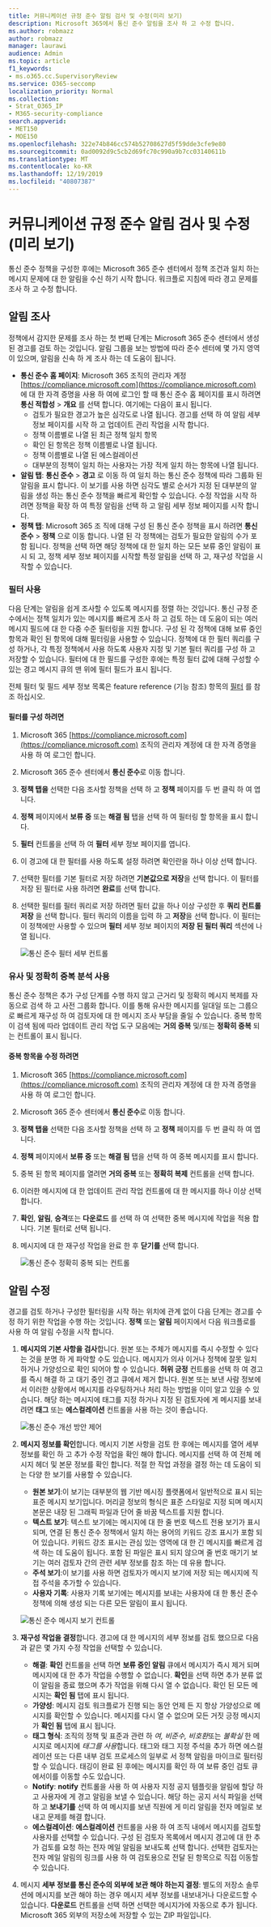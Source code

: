 ```yaml
---
title: 커뮤니케이션 규정 준수 알림 검사 및 수정(미리 보기)
description: Microsoft 365에서 통신 준수 알림을 조사 하 고 수정 합니다.
ms.author: robmazz
author: robmazz
manager: laurawi
audience: Admin
ms.topic: article
f1_keywords:
- ms.o365.cc.SupervisoryReview
ms.service: O365-seccomp
localization_priority: Normal
ms.collection:
- Strat_O365_IP
- M365-security-compliance
search.appverid:
- MET150
- MOE150
ms.openlocfilehash: 322e74b846cc574b52708627d5f59dde3cfe9e80
ms.sourcegitcommit: 0ad0092d9c5cb2d69fc70c990a9b7cc03140611b
ms.translationtype: MT
ms.contentlocale: ko-KR
ms.lasthandoff: 12/19/2019
ms.locfileid: "40807387"
---
```

# <a name="investigate-and-remediate-communication-compliance-alerts-preview"></a>커뮤니케이션 규정 준수 알림 검사 및 수정(미리 보기)

통신 준수 정책을 구성한 후에는 Microsoft 365 준수 센터에서 정책 조건과 일치 하는 메시지 문제에 대 한 알림을 수신 하기 시작 합니다. 워크플로 지침에 따라 경고 문제를 조사 하 고 수정 합니다.

## <a name="investigate-alerts"></a>알림 조사

정책에서 감지한 문제를 조사 하는 첫 번째 단계는 Microsoft 365 준수 센터에서 생성 된 경고를 검토 하는 것입니다. 알림 그룹을 보는 방법에 따라 준수 센터에 몇 가지 영역이 있으며, 알림을 신속 하 게 조사 하는 데 도움이 됩니다.

- **통신 준수 홈 페이지**: Microsoft 365 조직의 관리자 계정 [https://compliance.microsoft.com](https://compliance.microsoft.com) 에 대 한 자격 증명을 사용 하 여에 로그인 할 때 통신 준수 홈 페이지를 표시 하려면 **통신 적합성** > **개요** 를 선택 합니다. 여기에는 다음이 표시 됩니다.
    - 검토가 필요한 경고가 높은 심각도로 나열 됩니다. 경고를 선택 하 여 알림 세부 정보 페이지를 시작 하 고 업데이트 관리 작업을 시작 합니다.
    - 정책 이름별로 나열 된 최근 정책 일치 항목
    - 확인 된 항목은 정책 이름별로 나열 됩니다.
    - 정책 이름별로 나열 된 에스컬레이션
    - 대부분의 정책이 일치 하는 사용자는 가장 적게 일치 하는 항목에 나열 됩니다.
- **알림 탭**: **통신 준수** > **경고** 로 이동 하 여 일치 하는 통신 준수 정책에 따라 그룹화 된 알림을 표시 합니다. 이 보기를 사용 하면 심각도 별로 순서가 지정 된 대부분의 알림을 생성 하는 통신 준수 정책을 빠르게 확인할 수 있습니다.  수정 작업을 시작 하려면 정책을 확장 하 여 특정 알림을 선택 하 고 알림 세부 정보 페이지를 시작 합니다.
- **정책 탭**: Microsoft 365 조 직에 대해 구성 된 통신 준수 정책을 표시 하려면 **통신 준수** > **정책** 으로 이동 합니다. 나열 된 각 정책에는 검토가 필요한 알림의 수가 포함 됩니다. 정책을 선택 하면 해당 정책에 대 한 일치 하는 모든 보류 중인 알림이 표시 되 고, 정책 세부 정보 페이지를 시작할 특정 알림을 선택 하 고, 재구성 작업을 시작할 수 있습니다.

### <a name="using-filters"></a>필터 사용

다음 단계는 알림을 쉽게 조사할 수 있도록 메시지를 정렬 하는 것입니다. 통신 규정 준수에서는 정책 일치가 있는 메시지를 빠르게 조사 하 고 검토 하는 데 도움이 되는 여러 메시지 필드에 대 한 다중 수준 필터링을 지원 합니다. 구성 된 각 정책에 대해 보류 중인 항목과 확인 된 항목에 대해 필터링을 사용할 수 있습니다. 정책에 대 한 필터 쿼리를 구성 하거나, 각 특정 정책에서 사용 하도록 사용자 지정 및 기본 필터 쿼리를 구성 하 고 저장할 수 있습니다. 필터에 대 한 필드를 구성한 후에는 특정 필터 값에 대해 구성할 수 있는 경고 메시지 큐의 맨 위에 필터 필드가 표시 됩니다.

전체 필터 및 필드 세부 정보 목록은 feature reference (기능 참조) 항목의 [필터](communication-compliance-feature-reference.md#filters) 를 참조 하십시오.

#### <a name="to-configure-a-filter"></a>필터를 구성 하려면

1. Microsoft 365 [https://compliance.microsoft.com](https://compliance.microsoft.com) 조직의 관리자 계정에 대 한 자격 증명을 사용 하 여 로그인 합니다.

2. Microsoft 365 준수 센터에서 **통신 준수**로 이동 합니다.

3. **정책 탭을** 선택한 다음 조사할 정책을 선택 하 고 **정책** 페이지를 두 번 클릭 하 여 엽니다.

4. **정책** 페이지에서 **보류 중** 또는 **해결 됨** 탭을 선택 하 여 필터링 할 항목을 표시 합니다.

5. **필터** 컨트롤을 선택 하 여 **필터** 세부 정보 페이지를 엽니다.

6. 이 경고에 대 한 필터를 사용 하도록 설정 하려면 확인란을 하나 이상 선택 합니다.

7. 선택한 필터를 기본 필터로 저장 하려면 **기본값으로 저장**을 선택 합니다. 이 필터를 저장 된 필터로 사용 하려면 **완료**를 선택 합니다.

8. 선택한 필터를 필터 쿼리로 저장 하려면 필터 값을 하나 이상 구성한 후 **쿼리 컨트롤 저장** 을 선택 합니다. 필터 쿼리의 이름을 입력 하 고 **저장**을 선택 합니다. 이 필터는이 정책에만 사용할 수 있으며 **필터** 세부 정보 페이지의 **저장 된 필터 쿼리** 섹션에 나열 됩니다.

    ![통신 준수 필터 세부 컨트롤](media/communication-compliance-filter-detail-controls.png)

### <a name="using-near-and-exact-duplicate-analysis"></a>유사 및 정확히 중복 분석 사용

통신 준수 정책은 추가 구성 단계를 수행 하지 않고 근거리 및 정확히 메시지 복제를 자동으로 검색 하 고 사전 그룹화 합니다. 이를 통해 유사한 메시지를 일대일 또는 그룹으로 빠르게 재구성 하 여 검토자에 대 한 메시지 조사 부담을 줄일 수 있습니다. 중복 항목이 검색 됨에 따라 업데이트 관리 작업 도구 모음에는 **거의 중복** 및/또는 **정확히 중복** 되는 컨트롤이 표시 됩니다.

#### <a name="to-remediate-duplicates"></a>중복 항목을 수정 하려면

1. Microsoft 365 [https://compliance.microsoft.com](https://compliance.microsoft.com) 조직의 관리자 계정에 대 한 자격 증명을 사용 하 여 로그인 합니다.

2. Microsoft 365 준수 센터에서 **통신 준수**로 이동 합니다.

3. **정책 탭을** 선택한 다음 조사할 정책을 선택 하 고 **정책** 페이지를 두 번 클릭 하 여 엽니다.

4. **정책** 페이지에서 **보류 중** 또는 **해결 됨** 탭을 선택 하 여 중복 메시지를 표시 합니다.

5. 중복 된 항목 페이지를 열려면 **거의 중복** 또는 **정확히 복제** 컨트롤을 선택 합니다.

6. 이러한 메시지에 대 한 업데이트 관리 작업 컨트롤에 대 한 메시지를 하나 이상 선택 합니다.

7. **확인**, **알림**, **승격**또는 **다운로드** 를 선택 하 여 선택한 중복 메시지에 작업을 적용 합니다. 기본 필터로 선택 됩니다.

8. 메시지에 대 한 재구성 작업을 완료 한 후 **닫기를** 선택 합니다.

    ![통신 준수 정확히 중복 되는 컨트롤](media/communication-compliance-duplicates-controls.png)

## <a name="remediate-alerts"></a>알림 수정

경고를 검토 하거나 구성한 필터링을 시작 하는 위치에 관계 없이 다음 단계는 경고를 수정 하기 위한 작업을 수행 하는 것입니다. **정책** 또는 **알림** 페이지에서 다음 워크플로를 사용 하 여 알림 수정을 시작 합니다.

1. **메시지의 기본 사항을 검사**합니다. 원본 또는 주체가 메시지를 즉시 수정할 수 있다는 것을 분명 하 게 파악할 수도 있습니다. 메시지가 의사 이거나 정책에 잘못 일치 하거나 가양성으로 확인 되어야 할 수 있습니다. **허위 긍정** 컨트롤을 선택 하 여 경고를 즉시 해결 하 고 대기 중인 경고 큐에서 제거 합니다. 원본 또는 보낸 사람 정보에서 이러한 상황에서 메시지를 라우팅하거나 처리 하는 방법을 이미 알고 있을 수 있습니다. 해당 하는 메시지에 태그를 지정 하거나 지정 된 검토자에 게 메시지를 보내려면 **태그** 또는 **에스컬레이션** 컨트롤을 사용 하는 것이 좋습니다.

    ![통신 준수 개선 방안 제어](media/communication-compliance-remediation-controls.png)

2. **메시지 정보를 확인**합니다. 메시지 기본 사항을 검토 한 후에는 메시지를 열어 세부 정보를 확인 하 고 추가 수정 작업을 확인 해야 합니다. 메시지를 선택 하 여 전체 메시지 헤더 및 본문 정보를 확인 합니다. 적절 한 작업 과정을 결정 하는 데 도움이 되는 다양 한 보기를 사용할 수 있습니다.

    - **원본 보기**:이 보기는 대부분의 웹 기반 메시징 플랫폼에서 일반적으로 표시 되는 표준 메시지 보기입니다. 머리글 정보의 형식은 표준 스타일로 지정 되며 메시지 본문은 내장 된 그래픽 파일과 단어 줄 바꿈 텍스트를 지원 합니다.
    - **텍스트 보기**: 텍스트 보기에는 메시지에 대 한 줄 번호 텍스트 전용 보기가 표시 되며, 연결 된 통신 준수 정책에서 일치 하는 용어의 키워드 강조 표시가 포함 되어 있습니다. 키워드 강조 표시는 관심 있는 영역에 대 한 긴 메시지를 빠르게 검색 하는 데 도움이 됩니다. 포함 된 파일은 표시 되지 않으며 줄 번호 매기기 보기는 여러 검토자 간의 관련 세부 정보를 참조 하는 데 유용 합니다.
    - **주석 보기**:이 보기를 사용 하면 검토자가 메시지 보기에 저장 되는 메시지에 직접 주석을 추가할 수 있습니다.
    - **사용자 기록**: 사용자 기록 보기에는 메시지를 보내는 사용자에 대 한 통신 준수 정책에 의해 생성 되는 다른 모든 알림이 표시 됩니다.

    ![통신 준수 메시지 보기 컨트롤](media/communication-compliance-message-views.png)

3. **재구성 작업을 결정**합니다. 경고에 대 한 메시지의 세부 정보를 검토 했으므로 다음과 같은 몇 가지 수정 작업을 선택할 수 있습니다.

    - **해결**: **확인** 컨트롤을 선택 하면 **보류 중인 알림** 큐에서 메시지가 즉시 제거 되며 메시지에 대 한 추가 작업을 수행할 수 없습니다. **확인**을 선택 하면 추가 분류 없이 알림을 종료 했으며 추가 작업을 위해 다시 열 수 없습니다. 확인 된 모든 메시지는 **확인 됨** 탭에 표시 됩니다.
    - **가양성**: 메시지 검토 워크플로가 진행 되는 동안 언제 든 지 항상 가양성으로 메시지를 확인할 수 있습니다. 메시지를 다시 열 수 없으며 모든 거짓 긍정 메시지가 **확인 됨** 탭에 표시 됩니다.
    - **태그 형식**: 조직의 정책 및 표준과 관련 하 *여, 비준수, 비호환*또는 *불확실* 한 메시지로 메시지에 *태그를 사용*합니다. 태그와 태그 지정 주석을 추가 하면 에스컬레이션 또는 다른 내부 검토 프로세스의 일부로 서 정책 알림을 마이크로 필터링 할 수 있습니다. 태깅이 완료 된 후에는 메시지를 확인 하 여 보류 중인 검토 큐에서이를 이동할 수도 있습니다.
    - **Notify**: **notify** 컨트롤을 사용 하 여 사용자 지정 공지 템플릿을 알림에 할당 하 고 사용자에 게 경고 알림을 보낼 수 있습니다. 해당 하는 공지 서식 파일을 선택 하 고 **보내기를** 선택 하 여 메시지를 보낸 직원에 게 미리 알림을 전자 메일로 보내고 문제를 해결 합니다.
    - **에스컬레이션**: **에스컬레이션** 컨트롤을 사용 하 여 조직 내에서 메시지를 검토할 사용자를 선택할 수 있습니다. 구성 된 검토자 목록에서 메시지 경고에 대 한 추가 검토를 요청 하는 전자 메일 알림을 보내도록 선택 합니다. 선택한 검토자는 전자 메일 알림의 링크를 사용 하 여 검토용으로 전달 된 항목으로 직접 이동할 수 있습니다.

4. 메시지 **세부 정보를 통신 준수의 외부에 보관 해야 하는지 결정**: 별도의 저장소 솔루션에 메시지를 보관 해야 하는 경우 메시지 세부 정보를 내보내거나 다운로드할 수 있습니다. **다운로드** 컨트롤을 선택 하면 선택한 메시지가에 자동으로 추가 됩니다. Microsoft 365 외부의 저장소에 저장할 수 있는 ZIP 파일입니다.
